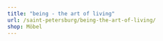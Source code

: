 ```yaml
---
title: "being - the art of living"
url: /saint-petersburg/being-the-art-of-living/
shop: Möbel
---
```

